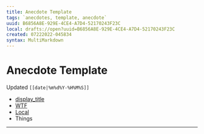 ```yaml
---
title: Anecdote Template
tags: `anecdotes, template, anecdote`
uuid: B6856A8E-929E-4CE4-A7D4-52170243F23C
local: drafts://open?uuid=B6856A8E-929E-4CE4-A7D4-52170243F23C
created: 07222022-045834
syntax: MultiMarkdown
---
```

 # Anecdote Template
Updated `[[date|%m%d%Y-%H%M%S]]`

- [display_title]([[draft_open_url]])
- [WTF](https://davidblue.wtf/drafts/[[uuid]].html)
- [Local](shareddocuments:///private/var/mobile/Library/Mobile%20Documents/com~apple~CloudDocs/Written/[[uuid]].md)
- Things

---